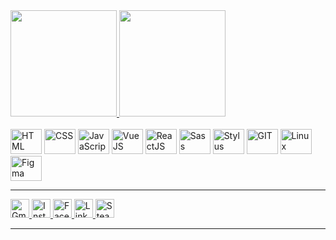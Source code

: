 <div>
	<!-- Panels - https://github.com/anuraghazra/github-readme-stats -->
	<div>
		<a target="_blank" href="https://guihgdias.github.io/linkskills/">
			<img height="170rem" src="https://github-readme-stats.vercel.app/api?username=guihgdias&theme=midnight-purple&show_icons=true"/>
			<img height="170rem" src="https://github-readme-stats.vercel.app/api/top-langs/?username=guihgdias&layout=compact&theme=midnight-purple"/>
		</a>
	</div>
	<!-- Technology Icons - https://devicon.dev/ -->
	<div>
		<br/>
		<img height="40rem" width="50rem" title="HTML" alt="HTML" src="https://cdn.jsdelivr.net/gh/devicons/devicon/icons/html5/html5-plain.svg"/>
		<img height="40rem" width="50rem" title="CSS" alt="CSS" src="https://cdn.jsdelivr.net/gh/devicons/devicon/icons/css3/css3-original.svg"/>
		<img height="40rem" width="50rem" title="JavaScript" alt="JavaScript" src="https://cdn.jsdelivr.net/gh/devicons/devicon/icons/javascript/javascript-original.svg"/>
		<img height="40rem" width="50rem" title="VueJS" alt="VueJS" src="https://cdn.jsdelivr.net/gh/devicons/devicon/icons/vuejs/vuejs-original.svg"/>
		<img height="40rem" width="50rem" title="ReactJS" alt="ReactJS" src="https://cdn.jsdelivr.net/gh/devicons/devicon/icons/react/react-original.svg"/>
		<img height="40rem" width="50rem" title="Sass" alt="Sass" src="https://cdn.jsdelivr.net/gh/devicons/devicon/icons/sass/sass-original.svg"/>
		<img height="40rem" width="50rem" title="Stylus" alt="Stylus" src="https://cdn.jsdelivr.net/gh/devicons/devicon/icons/stylus/stylus-original.svg"/>
		<img height="40rem" width="50rem" title="GIT" alt="GIT" src="https://cdn.jsdelivr.net/gh/devicons/devicon/icons/git/git-original.svg"/>
		<img height="40rem" width="50rem" title="Linux" alt="Linux" src="https://cdn.jsdelivr.net/gh/devicons/devicon/icons/linux/linux-original.svg"/>
		<img height="40rem" width="50rem" title="Figma" alt="Figma" src="https://cdn.jsdelivr.net/gh/devicons/devicon/icons/figma/figma-original.svg"/>
		<br/>
	</div>
	<!-- Badges - https://dev.to/envoy_/150-badges-for-github-pnk -->
	<div>
		<hr/>
		<a target="_blank" href="mailto:guihgdiasbr@gmail.com">
			<img height="30rem" title="Gmail" alt="Gmail" src="https://img.shields.io/badge/Gmail-D14836?style=for-the-badge&logo=gmail&logoColor=white"/>
		</a>
		<a target="_blank" href="https://www.instagram.com/guihgdias/">
			<img height="30rem" title="Instagram" alt="Instagram" src="https://img.shields.io/badge/Instagram-E4405F?style=for-the-badge&logo=instagram&logoColor=white"/>
		</a>
		<a target="_blank" href="https://www.facebook.com/guihgdias/">
			<img height="30rem" title="Facebook" alt="Facebook" src="https://img.shields.io/badge/Facebook-1877F2?style=for-the-badge&logo=facebook&logoColor=white"/>
		</a>
		<a target="_blank" href="https://www.linkedin.com/in/guilherme-henrique-b851021a3/">
			<img height="30rem" title="LinkedIn" alt="LinkedIn" src="https://img.shields.io/badge/LinkedIn-0077B5?style=for-the-badge&logo=linkedin&logoColor=white"/>
		</a>
		<a target="_blank" href="https://steamcommunity.com/id/guihgdias">
			<img height="30rem" title="Steam" alt="Steam" src="https://img.shields.io/badge/Steam-000000?style=for-the-badge&logo=steam&logoColor=white"/>
		</a>
		<hr/>
	</div>
	
</div>
